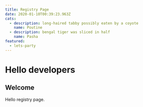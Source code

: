```yaml
---
title: Registry Page
date: 2020-01-10T00:39:23.963Z
cats:
  - description: long-haired tabby possibly eaten by a coyote
    name: Poutine
  - description: bengal tiger was sliced in half
    name: Pasha
featured:
  - lets-party
---
```


# Hello developers

## Welcome

Hello registry page.
